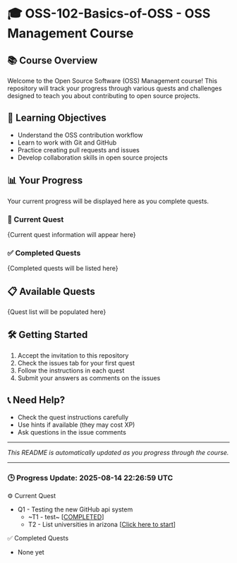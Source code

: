 # 🎓 OSS-102-Basics-of-OSS - OSS Management Course

## 📚 Course Overview
Welcome to the Open Source Software (OSS) Management course! This repository will track your progress through various quests and challenges designed to teach you about contributing to open source projects.

## 🎯 Learning Objectives
- Understand the OSS contribution workflow
- Learn to work with Git and GitHub
- Practice creating pull requests and issues
- Develop collaboration skills in open source projects

## 📊 Your Progress
Your current progress will be displayed here as you complete quests.

### 🚀 Current Quest
{Current quest information will appear here}

### ✅ Completed Quests
{Completed quests will be listed here}

## 📋 Available Quests
{Quest list will be populated here}

## 🛠️ Getting Started
1. Accept the invitation to this repository
2. Check the issues tab for your first quest
3. Follow the instructions in each quest
4. Submit your answers as comments on the issues

## 📞 Need Help?
- Check the quest instructions carefully
- Use hints if available (they may cost XP)
- Ask questions in the issue comments

---
*This README is automatically updated as you progress through the course.*

---

### 🕒 Progress Update: 2025-08-14 22:26:59 UTC

⚙️ Current Quest
  - Q1 - Testing the new GitHub api system
    -  ~T1 - test~ [[COMPLETED](https://github.com/OSS-Doorway-Dev/MisanEtchie-financing/issues/1)]
    - T2 - List universities in arizona [[Click here to start](https://github.com/OSS-Doorway-Dev/MisanEtchie-financing/issues/2)]

✅ Completed Quests
  - None yet
